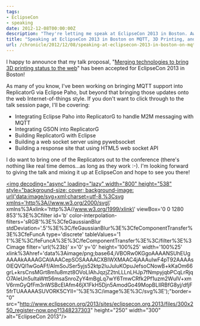 ```yaml
---
tags:
- EclipseCon
- speaking
date: 2012-12-08T00:00:00Z
description: "They're letting me speak at EclipseCon 2013 in Boston. Awesome!"
title: "Speaking at EclipseCon 2013 in Boston on MQTT, 3D Printing, and the Web"
url: /chronicle/2012/12/08/speaking-at-eclipsecon-2013-in-boston-on-mqtt-3d-printing-and-the-web/
---
```


I happy to announce that my talk proposal, "<a href="http://www.eclipsecon.org/2013/sessions/merging-technologies-bring-3d-printing-status-web">Merging technologies to bring 3D printing status to the web</a>" has been accepted for EclipseCon 2013 in Boston!

As many of you know, I've been working on bringing MQTT support into ReplicatorG via Eclipse Paho, but beyond that bringing those updates onto the web Internet-of-things style. If you don't want to click through to the talk session page, I'll be covering:


* Integrating Eclipse Paho into ReplicatorG to handle M2M messaging with MQTT
* Integrating GSON into ReplicatorG
* Building ReplicatorG with Eclipse
* Building a web socket server using pywebsocket
* Building a response site that using HTML5 web socket API


I do want to bring one of the Replicators out to the conference (there's nothing like real time demos...as long as they work :-). I'm looking forward to giving the talk and mixing it up at EclipseCon and hope to see you there!

<a href="http://www.eclipsecon.org/2013"><img decoding="async" loading="lazy" width="800" height="538" style="background-size: cover;
          background-image: url('data:image/svg+xml;charset=utf-8,%3Csvg xmlns=\'http%3A//www.w3.org/2000/svg\' xmlns%3Axlink=\'http%3A//www.w3.org/1999/xlink\' viewBox=\'0 0 1280 853\'%3E%3Cfilter id=\'b\' color-interpolation-filters=\'sRGB\'%3E%3CfeGaussianBlur stdDeviation=\'.5\'%3E%3C/feGaussianBlur%3E%3CfeComponentTransfer%3E%3CfeFuncA type=\'discrete\' tableValues=\'1 1\'%3E%3C/feFuncA%3E%3C/feComponentTransfer%3E%3C/filter%3E%3Cimage filter=\'url(%23b)\' x=\'0\' y=\'0\' height=\'100%25\' width=\'100%25\' xlink%3Ahref=\'data%3Aimage/png;base64,iVBORw0KGgoAAAANSUhEUgAAAAkAAAAGCAIAAACepSOSAAAACXBIWXMAAC4jAAAuIwF4pT92AAAAs0lEQVQI1wGoAFf/AImSoJSer5yjs52ktp2luJuluKOpuJefsoCNowB+kKaOm66grL+krsCnsMGrt8m1u8mzt8OVoLIAhJqzjZ2tnLLLnLHJp7fNmpyjqbPCqLrRjqO7AIeUn5ultaWtt56msaSnroZyY4mBgLq7wY6TmwCRfk2Pf1uzm2WulV+xmV6rmGyQfFm3nWSBcEIAfm46jX1FkH5Djn5AmodGo49MopBLlIRBfG8yj/dfjF5frTUAAAAASUVORK5CYII=\'%3E%3C/image%3E%3C/svg%3E');"border="0" src="http://www.eclipsecon.org/2013/sites/eclipsecon.org.2013/files/300x250_register-now.png?1348237303" height="250" width="300" alt="EclipseCon 2013"/></a>

